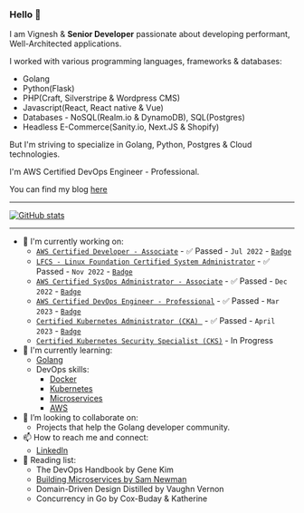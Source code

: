 ### Hello 👋

I am Vignesh & **Senior Developer** passionate about developing performant, Well-Architected applications. 

I worked with various programming languages, frameworks & databases:
 - Golang
 - Python(Flask)
 - PHP(Craft, Silverstripe & Wordpress CMS)
 - Javascript(React, React native & Vue)
 - Databases - NoSQL(Realm.io & DynamoDB), SQL(Postgres)
 - Headless E-Commerce(Sanity.io, Next.JS & Shopify)

But I'm striving to specialize in Golang, Python, Postgres & Cloud technologies.

I'm AWS Certified DevOps Engineer - Professional.

You can find my blog [here](https://vigneshmurugan.dev)

---

[![GitHub stats](https://github-readme-stats.vercel.app/api?username=big-vi&show_icons=true&theme=dark)](https://github.com/big-vi/github-readme-stats)

---

- 🔭 I'm currently working on:
  - [`AWS Certified Developer - Associate`](https://aws.amazon.com/certification/certified-developer-associate/) - :white_check_mark: Passed - `Jul 2022` - [`Badge`](https://www.credly.com/badges/b0051c96-1c01-4ac3-a2a6-49400454c7a7/public_url)
  - [`LFCS - Linux Foundation Certified System Administrator`](https://training.linuxfoundation.org/certification/linux-foundation-certified-sysadmin-lfcs/) - :white_check_mark: Passed - `Nov 2022` - [`Badge`](https://www.credly.com/badges/5db4950f-dce2-465b-bc4e-c549b391e299/public_url)
  - [`AWS Certified SysOps Administrator - Associate`](https://aws.amazon.com/certification/certified-sysops-admin-associate/) - :white_check_mark: Passed - `Dec 2022` - [`Badge`](https://www.credly.com/badges/26627e09-3684-486c-9239-cef1a8505ba0/public_url)
  - [`AWS Certified DevOps Engineer - Professional`](https://aws.amazon.com/certification/certified-devops-engineer-professional/) - :white_check_mark: Passed - `Mar 2023` - [`Badge`](https://www.credly.com/badges/2e026620-ffd3-4da9-b612-a9314481dca3/public_url)
  - [`Certified Kubernetes Administrator (CKA)
`](https://training.linuxfoundation.org/certification/certified-kubernetes-administrator-cka/) - :white_check_mark: Passed - `April 2023` - [`Badge`](https://www.credly.com/badges/0877d356-9546-4dad-b9de-63cac71df43d/public_url)
  - [`Certified Kubernetes Security Specialist (CKS)`](https://training.linuxfoundation.org/certification/certified-kubernetes-security-specialist/) - In Progress
- 🌱 I'm currently learning:
  - [Golang](https://go.dev/)
  - DevOps skills:
      - [Docker](https://www.docker.com/)
      - [Kubernetes](https://kubernetes.io/)
      - [Microservices](https://samnewman.io/books/building_microservices/)
      - [AWS](https://aws.amazon.com/)
- 👯 I’m looking to collaborate on:
  - Projects that help the Golang developer community.
- 📫 How to reach me and connect:
  - [LinkedIn](https://www.linkedin.com/in/vigneshmurugan/)
- 📖 Reading list:
  - The DevOps Handbook by Gene Kim
  - [Building Microservices by Sam Newman](https://samnewman.io/books/building_microservices/) 
  - Domain-Driven Design Distilled by Vaughn Vernon
  - Concurrency in Go by Cox-Buday & Katherine
